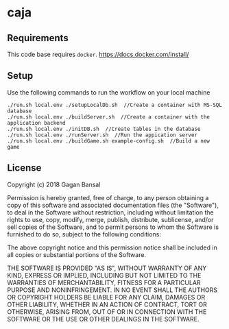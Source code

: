 # caja

## Requirements
This code base requires `docker`.
https://docs.docker.com/install/ 

## Setup
Use the following commands to run the workflow on your local machine

```
./run.sh local.env ./setupLocalDb.sh  //Create a container with MS-SQL database
./run.sh local.env ./buildServer.sh  //Create a container with the application backend
./run.sh local.env ./initDB.sh  //Create tables in the database
./run.sh local.env ./runServer.sh  //Run the appication server
./run.sh local.env ./buildGame.sh example-config.sh  //Build a new game
```

## License
Copyright (c) 2018 Gagan Bansal

Permission is hereby granted, free of charge, to any person obtaining a copy
of this software and associated documentation files (the "Software"), to deal
in the Software without restriction, including without limitation the rights
to use, copy, modify, merge, publish, distribute, sublicense, and/or sell
copies of the Software, and to permit persons to whom the Software is
furnished to do so, subject to the following conditions:

The above copyright notice and this permission notice shall be included in all
copies or substantial portions of the Software.

THE SOFTWARE IS PROVIDED "AS IS", WITHOUT WARRANTY OF ANY KIND, EXPRESS OR
IMPLIED, INCLUDING BUT NOT LIMITED TO THE WARRANTIES OF MERCHANTABILITY,
FITNESS FOR A PARTICULAR PURPOSE AND NONINFRINGEMENT. IN NO EVENT SHALL THE
AUTHORS OR COPYRIGHT HOLDERS BE LIABLE FOR ANY CLAIM, DAMAGES OR OTHER
LIABILITY, WHETHER IN AN ACTION OF CONTRACT, TORT OR OTHERWISE, ARISING FROM,
OUT OF OR IN CONNECTION WITH THE SOFTWARE OR THE USE OR OTHER DEALINGS IN THE
SOFTWARE.
